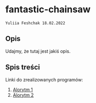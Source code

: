 # fantastic-chainsaw

`Yuliia Feshchak 18.02.2022`

## Opis

Udajmy, że tutaj jest jakiś opis.

## Spis treści

Linki do zrealizowanych programów:

1. [Alorytm 1]()
2. [Alorytm 2]()
